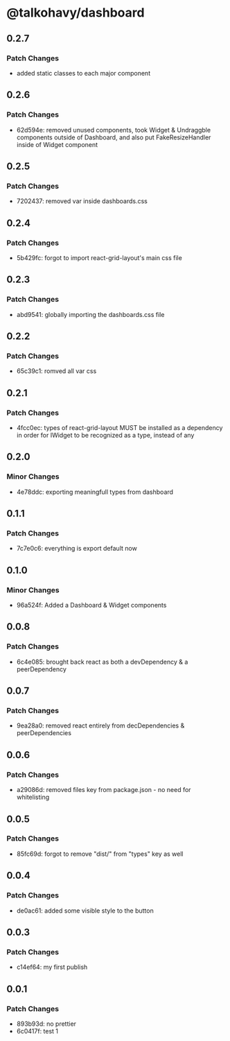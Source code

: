 # @talkohavy/dashboard

## 0.2.7

### Patch Changes

- added static classes to each major component

## 0.2.6

### Patch Changes

- 62d594e: removed unused components, took Widget & Undraggble components outside of Dashboard, and also put FakeResizeHandler inside of Widget component

## 0.2.5

### Patch Changes

- 7202437: removed var inside dashboards.css

## 0.2.4

### Patch Changes

- 5b429fc: forgot to import react-grid-layout's main css file

## 0.2.3

### Patch Changes

- abd9541: globally importing the dashboards.css file

## 0.2.2

### Patch Changes

- 65c39c1: romved all var css

## 0.2.1

### Patch Changes

- 4fcc0ec: types of react-grid-layout MUST be installed as a dependency in order for IWidget to be recognized as a type, instead of any

## 0.2.0

### Minor Changes

- 4e78ddc: exporting meaningfull types from dashboard

## 0.1.1

### Patch Changes

- 7c7e0c6: everything is export default now

## 0.1.0

### Minor Changes

- 96a524f: Added a Dashboard & Widget components

## 0.0.8

### Patch Changes

- 6c4e085: brought back react as both a devDependency & a peerDependency

## 0.0.7

### Patch Changes

- 9ea28a0: removed react entirely from decDependencies & peerDependencies

## 0.0.6

### Patch Changes

- a29086d: removed files key from package.json - no need for whitelisting

## 0.0.5

### Patch Changes

- 85fc69d: forgot to remove "dist/" from "types" key as well

## 0.0.4

### Patch Changes

- de0ac61: added some visible style to the button

## 0.0.3

### Patch Changes

- c14ef64: my first publish

## 0.0.1

### Patch Changes

- 893b93d: no prettier
- 6c0417f: test 1
